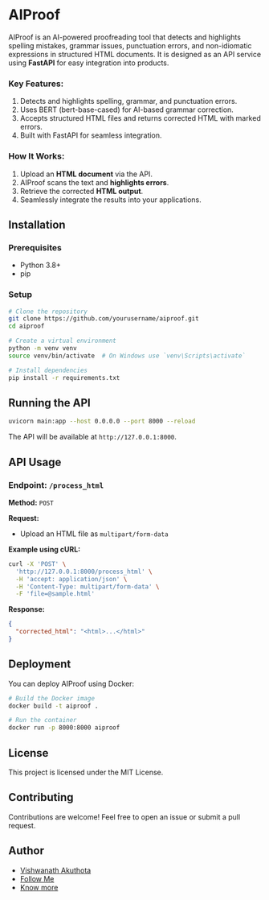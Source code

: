 # AIProof

AIProof is an AI-powered proofreading tool that detects and highlights spelling mistakes, grammar issues, punctuation errors, and non-idiomatic expressions in structured HTML documents. It is designed as an API service using **FastAPI** for easy integration into products.

### Key Features:
1. Detects and highlights spelling, grammar, and punctuation errors.
2. Uses BERT (bert-base-cased) for AI-based grammar correction.
3. Accepts structured HTML files and returns corrected HTML with marked errors.
4. Built with FastAPI for seamless integration.

### How It Works:
1. Upload an **HTML document** via the API.
2. AIProof scans the text and **highlights errors**.
3. Retrieve the corrected **HTML output**.
4. Seamlessly integrate the results into your applications.

## Installation

### Prerequisites
- Python 3.8+
- pip

### Setup
```sh
# Clone the repository
git clone https://github.com/yourusername/aiproof.git
cd aiproof

# Create a virtual environment
python -m venv venv
source venv/bin/activate  # On Windows use `venv\Scripts\activate`

# Install dependencies
pip install -r requirements.txt
```

## Running the API
```sh
uvicorn main:app --host 0.0.0.0 --port 8000 --reload
```
The API will be available at `http://127.0.0.1:8000`.

## API Usage
### Endpoint: `/process_html`
**Method:** `POST`

**Request:**
- Upload an HTML file as `multipart/form-data`

**Example using cURL:**
```sh
curl -X 'POST' \
  'http://127.0.0.1:8000/process_html' \
  -H 'accept: application/json' \
  -H 'Content-Type: multipart/form-data' \
  -F 'file=@sample.html'
```

**Response:**
```json
{
  "corrected_html": "<html>...</html>"
}
```

## Deployment
You can deploy AIProof using Docker:
```sh
# Build the Docker image
docker build -t aiproof .

# Run the container
docker run -p 8000:8000 aiproof
```

## License
This project is licensed under the MIT License.

## Contributing
Contributions are welcome! Feel free to open an issue or submit a pull request.

## Author
- [Vishwanath Akuthota](https://www.github.com/vishwanathakuthota)
- [Follow Me](https://www.drpinnacle.com/)
- [Know more](https://techoptima.ai/about/Vishwanath%20Akuthota)
